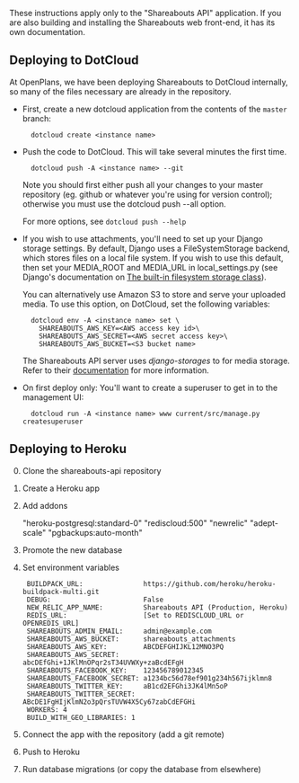 These instructions apply only to the "Shareabouts API" application.
If you are also building and installing the Shareabouts web front-end,
it has its own documentation.

Deploying to DotCloud
---------------------

At OpenPlans, we have been deploying Shareabouts to DotCloud internally, so many
of the files necessary are already in the repository.

* First, create a new dotcloud application from the contents of the `master` branch:

        dotcloud create <instance name>

* Push the code to DotCloud.  This will take several minutes the first time.

        dotcloud push -A <instance name> --git

  Note you should first either push all your changes to your master
  repository (eg. github or whatever you're using for version
  control);  otherwise you must use the dotcloud push --all option.

  For more options, see `dotcloud push --help`

* If you wish to use attachments, you'll need to set up your Django storage
  settings. By default, Django uses a FileSystemStorage backend, which stores
  files on a local file system. If you wish to use this default, then set your
  MEDIA_ROOT and MEDIA_URL in local_settings.py (see Django's documentation on
  [The built-in filesystem storage class](https://docs.djangoproject.com/en/1.4/topics/files/#the-built-in-filesystem-storage-class)).

  You can alternatively use Amazon S3 to store and serve your uploaded media.
  To use this option, on DotCloud, set the following variables:

        dotcloud env -A <instance name> set \
          SHAREABOUTS_AWS_KEY=<AWS access key id>\
          SHAREABOUTS_AWS_SECRET=<AWS secret access key>\
          SHAREABOUTS_AWS_BUCKET=<S3 bucket name>

  The Shareabouts API server uses *django-storages* to for media storage. Refer
  to their [documentation](http://django-storages.readthedocs.org/) for more
  information.

* On first deploy only: You'll want to create a superuser to get in to
  the management UI:

        dotcloud run -A <instance name> www current/src/manage.py createsuperuser


Deploying to Heroku
-------------------

0. Clone the shareabouts-api repository
1. Create a Heroku app
2. Add addons

    "heroku-postgresql:standard-0"
    "rediscloud:500"
    "newrelic"
    "adept-scale"
    "pgbackups:auto-month"

3. Promote the new database
4. Set environment variables

        BUILDPACK_URL:               https://github.com/heroku/heroku-buildpack-multi.git
        DEBUG:                       False
        NEW_RELIC_APP_NAME:          Shareabouts API (Production, Heroku)
        REDIS_URL:                   [Set to REDISCLOUD_URL or OPENREDIS_URL]
        SHAREABOUTS_ADMIN_EMAIL:     admin@example.com
        SHAREABOUTS_AWS_BUCKET:      shareabouts_attachments
        SHAREABOUTS_AWS_KEY:         ABCDEFGHIJKL12MNO3PQ
        SHAREABOUTS_AWS_SECRET:      abcDEfGhi+1JKlMnOPqr2sT34UVWXy+zaBcdEFgH
        SHAREABOUTS_FACEBOOK_KEY:    123456789012345
        SHAREABOUTS_FACEBOOK_SECRET: a1234bc56d78ef901g234h567ijklmn8
        SHAREABOUTS_TWITTER_KEY:     aB1cd2EFGhi3JK4lMn5oP
        SHAREABOUTS_TWITTER_SECRET:  ABcDE1FgHIjKlmN2o3pQrsTUVW4X5Cy67zabCdEFGHi
        WORKERS: 4
        BUILD_WITH_GEO_LIBRARIES: 1

5. Connect the app with the repository (add a git remote)
6. Push to Heroku
7. Run database migrations (or copy the database from elsewhere)

